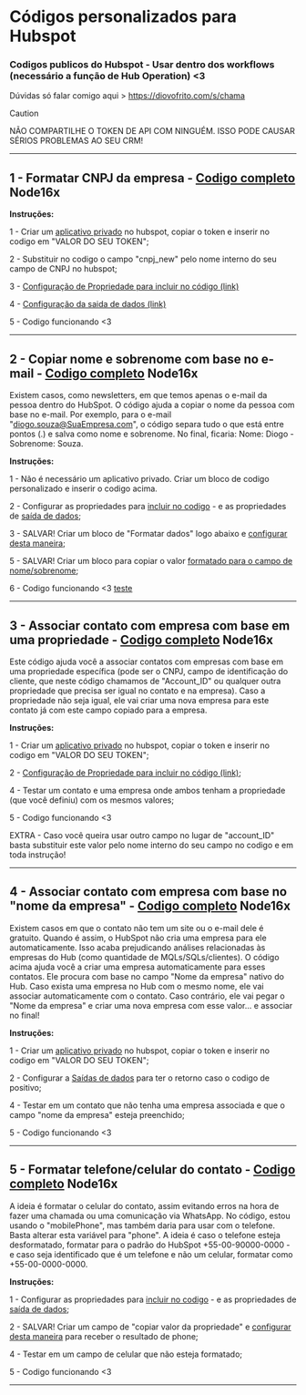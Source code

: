 # Códigos personalizados para Hubspot
### Codigos publicos do Hubspot - Usar dentro dos workflows (necessário a função de Hub Operation) <3


Dúvidas só falar comigo aqui > https://diovofrito.com/s/chama


> [!CAUTION]
> NÃO COMPARTILHE O TOKEN DE API COM NINGUÉM. ISSO PODE CAUSAR SÉRIOS PROBLEMAS AO SEU CRM!

-------------------------------------------------------------------


## 1 - Formatar CNPJ da empresa - [Codigo completo](https://github.com/DiogoThou/hubspot/blob/main/Formatar%20CNPJ%20da%20empresa) Node16x

**Instruções:**

1 - Criar um [aplicativo privado](https://br.developers.hubspot.com/docs/api/private-apps) no hubspot, copiar o token e inserir no codigo em "VALOR DO SEU TOKEN";

2 - Substituir no codigo o campo "cnpj_new" pelo nome interno do seu campo de CNPJ no hubspot;

3 - [Configuração de Propriedade para incluir no código (link)](https://diovofrito.com/blog/wp-content/uploads/2024/05/formatarcnpj1.png)

4 - [Configuração da saida de dados (link)](https://diovofrito.com/blog/wp-content/uploads/2024/05/formatarcnpj2.png)

5 - Codigo funcionando <3 

-------------------------------------------------------------------

## 2 - Copiar nome e sobrenome com base no e-mail - [Codigo completo](https://github.com/DiogoThou/hubspot/blob/main/Copiar%20nome%20da%20pessoa%20com%20base%20no%20e-mail) Node16x

Existem casos, como newsletters, em que temos apenas o e-mail da pessoa dentro do HubSpot. O código ajuda a copiar o nome da pessoa com base no e-mail. Por exemplo, para o e-mail "diogo.souza@SuaEmpresa.com", o código separa tudo o que está entre pontos (.) e salva como nome e sobrenome. No final, ficaria: Nome: Diogo - Sobrenome: Souza.


**Instruções:**

1 - Não é necessário um aplicativo privado. Criar um bloco de codigo personalizado e inserir o codigo acima.

2 - Configurar as propriedades para [incluir no codigo](https://diovofrito.com/blog/wp-content/uploads/2024/05/salvarnome1.png) - e as propriedades de [saída de dados](https://diovofrito.com/blog/wp-content/uploads/2024/05/salvarnome2.png);

3 - SALVAR! Criar um bloco de "Formatar dados" logo abaixo e [configurar desta maneira](https://diovofrito.com/blog/wp-content/uploads/2024/05/salvarnome-formatar1.png);

5 - SALVAR! Criar um bloco para copiar o valor [formatado para o campo de nome/sobrenome](https://diovofrito.com/blog/wp-content/uploads/2024/05/salvarnome-formatar2.png);

6 - Codigo funcionando <3 [teste](https://diovofrito.com/blog/wp-content/uploads/2024/05/salvarnome3.png)

-------------------------------------------------------------------

## 3 - Associar contato com empresa com base em uma propriedade - [Codigo completo](https://diovofrito.com/s/git-cliente) Node16x

Este código ajuda você a associar contatos com empresas com base em uma propriedade específica (pode ser o CNPJ, campo de identificação do cliente, que neste código chamamos de "Account_ID" ou qualquer outra propriedade que precisa ser igual no contato e na empresa). Caso a propriedade não seja igual, ele vai criar uma nova empresa para este contato já com este campo copiado para a empresa. 


**Instruções:**

1 - Criar um [aplicativo privado](https://br.developers.hubspot.com/docs/api/private-apps) no hubspot, copiar o token e inserir no codigo em "VALOR DO SEU TOKEN";

2 - [Configuração de Propriedade para incluir no código (link)](https://diovofrito.com/blog/wp-content/uploads/2024/05/associarcontatocomempresa.png);

4 - Testar um contato e uma empresa onde ambos tenham a propriedade (que você definiu) com os mesmos valores;

5 - Codigo funcionando <3 

EXTRA - Caso você queira usar outro campo no lugar de "account_ID" basta substituir este valor pelo nome interno do seu campo no codigo e em toda instrução!

-------------------------------------------------------------------

## 4 - Associar contato com empresa com base no "nome da empresa" - [Codigo completo](https://github.com/DiogoThou/hubspot/blob/main/Associar%20empresa%20ao%20contato%20quando%20o%20%22nome%20da%20empresa%22%20for%20igual) Node16x

Existem casos em que o contato não tem um site ou o e-mail dele é gratuito. Quando é assim, o HubSpot não cria uma empresa para ele automaticamente. Isso acaba prejudicando análises relacionadas às empresas do Hub (como quantidade de MQLs/SQLs/clientes). O código acima ajuda você a criar uma empresa automaticamente para esses contatos. Ele procura com base no campo "Nome da empresa" nativo do Hub. Caso exista uma empresa no Hub com o mesmo nome, ele vai associar automaticamente com o contato. Caso contrário, ele vai pegar o "Nome da empresa" e criar uma nova empresa com esse valor... e associar no final!


**Instruções:**

1 - Criar um [aplicativo privado](https://br.developers.hubspot.com/docs/api/private-apps) no hubspot, copiar o token e inserir no codigo em "VALOR DO SEU TOKEN";

2 - Configurar a [Saídas de dados](https://diovofrito.com/blog/wp-content/uploads/2024/05/associarcontatoempresamesmonome.png) para ter o retorno caso o codigo de positivo;

4 - Testar em um contato que não tenha uma empresa associada e que o campo "nome da empresa" esteja preenchido;

5 - Codigo funcionando <3 

-------------------------------------------------------------------

## 5 - Formatar telefone/celular do contato - [Codigo completo](https://github.com/DiogoThou/Hubspot-Codigo-personalizado/blob/main/Formatar%20celular%20do%20contato) Node16x

A ideia é formatar o celular do contato, assim evitando erros na hora de fazer uma chamada ou uma comunicação via WhatsApp. No código, estou usando o "mobilePhone", mas também daria para usar com o telefone. Basta alterar esta variável para "phone".
A ideia é caso o telefone esteja desformatado, formatar para o padrão do HubSpot +55-00-90000-0000 - e caso seja identificado que é um telefone e não um celular, formatar como +55-00-0000-0000.


**Instruções:**

1 - Configurar as propriedades para [incluir no codigo](https://diovofrito.com/blog/wp-content/uploads/2024/05/formatartelefone.png) - e as propriedades de [saída de dados](https://diovofrito.com/blog/wp-content/uploads/2024/05/formatartelefone1.png);

2 - SALVAR! Criar um campo de "copiar valor da propriedade" e [configurar desta maneira](https://diovofrito.com/blog/wp-content/uploads/2024/05/formatartelefone2.png) para receber o resultado de phone; 

4 - Testar em um campo de celular que não esteja formatado;

5 - Codigo funcionando <3 

-------------------------------------------------------------------



